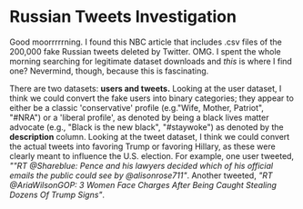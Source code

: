 # Russian Tweets Investigation

Good moorrrrrning. I found this NBC article that includes .csv files of the 200,000 fake Russian tweets deleted by Twitter. OMG. I spent the whole morning searching for legitimate dataset downloads and _this_ is where I find one? Nevermind, though, because this is fascinating. 

There are two datasets: **users and tweets.** Looking at the user dataset, I think we could convert the fake users into binary categories; they appear to either be a classic 'conservative' profile (e.g."Wife, Mother, Patriot", "#NRA") or a 'liberal profile', as denoted by being a black lives matter advocate (e.g., "Black is the new black", "#staywoke") as denoted by the **description** column. Looking at the tweet dataset, I think we could convert the actual tweets into favoring Trump or favoring Hillary, as these were clearly meant to influence the U.S. election. For example, one user tweeted, _""RT @Shareblue: Pence and his lawyers decided which of his official emails the public could see by @alisonrose711"_. Another tweeted, _"RT @AriaWilsonGOP: 3 Women Face Charges After Being Caught Stealing Dozens Of Trump Signs"_.
